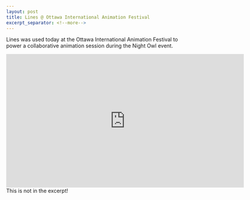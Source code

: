 ```yaml
---
layout: post
title: Lines @ Ottawa International Animation Festival
excerpt_separator: <!--more-->
---
```


Lines was used today at the Ottawa International Animation Festival to power a collaborative animation session during the Night Owl event. 

<iframe src="https://player.vimeo.com/video/184711817?loop=1" width="640" height="360" frameborder="0" webkitallowfullscreen mozallowfullscreen allowfullscreen></iframe>
<!--more-->
This is not in the excerpt!
